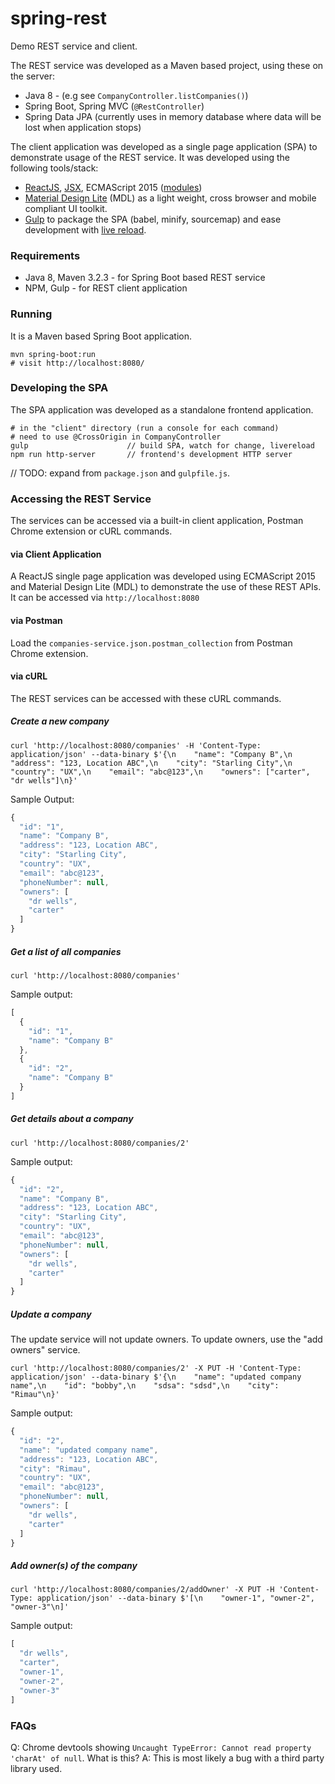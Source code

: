 # spring-rest

Demo REST service and client.

The REST service was developed as a Maven based project, using these on the server:

* Java 8 - (e.g see `CompanyController.listCompanies()`)
* Spring Boot, Spring MVC (`@RestController`)
* Spring Data JPA (currently uses in memory database where data will be lost when application stops)

The client application was developed as a single page application (SPA) to demonstrate usage of the REST service. It was developed using the following tools/stack:

* [ReactJS](https://facebook.github.io/react/), [JSX](https://facebook.github.io/react/docs/jsx-in-depth.html), ECMAScript 2015 ([modules](http://es6-features.org/#ValueExportImport))
* [Material Design Lite](https://www.getmdl.io/) (MDL) as a light weight, cross browser and mobile compliant UI toolkit.
* [Gulp](http://gulpjs.com/) to package the SPA (babel, minify, sourcemap) and ease development with [live reload](http://livereload.com/).

### Requirements

* Java 8, Maven 3.2.3 - for Spring Boot based REST service
* NPM, Gulp - for REST client application

### Running

It is a Maven based Spring Boot application.

    mvn spring-boot:run
    # visit http://localhost:8080/

### Developing the SPA

The SPA application was developed as a standalone frontend application.

    # in the "client" directory (run a console for each command)
    # need to use @CrossOrigin in CompanyController
    gulp                      // build SPA, watch for change, livereload
    npm run http-server       // frontend's development HTTP server

// TODO: expand from `package.json` and `gulpfile.js`.

### Accessing the REST Service

The services can be accessed via a built-in client application, Postman Chrome extension or cURL commands.

#### via Client Application

A ReactJS single page application was developed using ECMAScript 2015 and Material Design Lite (MDL) to demonstrate the use of these REST APIs. It can be accessed via `http://localhost:8080`

#### via Postman

Load the `companies-service.json.postman_collection` from Postman Chrome extension.

#### via cURL

The REST services can be accessed with these cURL commands.

##### Create a new company

    curl 'http://localhost:8080/companies' -H 'Content-Type: application/json' --data-binary $'{\n    "name": "Company B",\n    "address": "123, Location ABC",\n    "city": "Starling City",\n    "country": "UX",\n    "email": "abc@123",\n    "owners": ["carter", "dr wells"]\n}'

Sample Output:

``` javascript
{
  "id": "1",
  "name": "Company B",
  "address": "123, Location ABC",
  "city": "Starling City",
  "country": "UX",
  "email": "abc@123",
  "phoneNumber": null,
  "owners": [
    "dr wells",
    "carter"
  ]
}
```

##### Get a list of all companies

    curl 'http://localhost:8080/companies'

Sample output:

``` javascript
[
  {
    "id": "1",
    "name": "Company B"
  },
  {
    "id": "2",
    "name": "Company B"
  }
]
```

##### Get details about a company

    curl 'http://localhost:8080/companies/2'

Sample output:

``` javascript
{
  "id": "2",
  "name": "Company B",
  "address": "123, Location ABC",
  "city": "Starling City",
  "country": "UX",
  "email": "abc@123",
  "phoneNumber": null,
  "owners": [
    "dr wells",
    "carter"
  ]
}
```

##### Update a company

The update service will not update owners. To update owners, use the "add owners" service.

    curl 'http://localhost:8080/companies/2' -X PUT -H 'Content-Type: application/json' --data-binary $'{\n    "name": "updated company name",\n    "id": "bobby",\n    "sdsa": "sdsd",\n    "city": "Rimau"\n}'

Sample output:

``` javascript
{
  "id": "2",
  "name": "updated company name",
  "address": "123, Location ABC",
  "city": "Rimau",
  "country": "UX",
  "email": "abc@123",
  "phoneNumber": null,
  "owners": [
    "dr wells",
    "carter"
  ]
}
```

##### Add owner(s) of the company

    curl 'http://localhost:8080/companies/2/addOwner' -X PUT -H 'Content-Type: application/json' --data-binary $'[\n    "owner-1", "owner-2", "owner-3"\n]'

Sample output:

``` javascript
[
  "dr wells",
  "carter",
  "owner-1",
  "owner-2",
  "owner-3"
]
```

### FAQs

Q: Chrome devtools showing `Uncaught TypeError: Cannot read property 'charAt' of null`. What is this?
A: This is most likely a bug with a third party library used.

